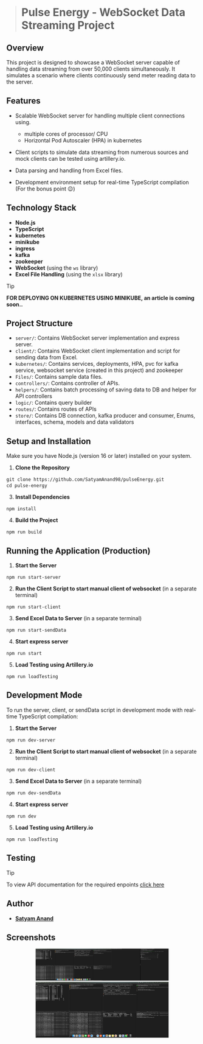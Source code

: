 > # Pulse Energy - WebSocket Data Streaming Project

## Overview

This project is designed to showcase a WebSocket server capable of handling data streaming from over 50,000 clients simultaneously. It simulates a scenario where clients continuously send meter reading data to the server.

## Features

-   Scalable WebSocket server for handling multiple client connections using.
    -  multiple cores of processor/ CPU
    -  Horizontal Pod Autoscaler (HPA) in kubernetes
      
-   Client scripts to simulate data streaming from numerous sources and mock clients can be tested using artillery.io.
-   Data parsing and handling from Excel files.
-   Development environment setup for real-time TypeScript compilation (For the bonus point 😉)

## Technology Stack

-   **Node.js**
-   **TypeScript**
-   **kubernetes**
-   **minikube**
-   **ingress**
-   **kafka**
-   **zookeeper**
-   **WebSocket** (using the `ws` library)
-   **Excel File Handling** (using the `xlsx` library)

> [!TIP]
> **FOR DEPLOYING ON KUBERNETES USING MINIKUBE, an article is coming soon..**

## Project Structure

-   `server/`: Contains WebSocket server implementation and express server.
-   `client/`: Contains WebSocket client implementation and script for sending data from Excel.
-   `kubernetes/`: Contains services, deployments, HPA, pvc for kafka service, websocket service (created in this project) and zookeeper
-   `Files/`: Contains sample data files.
-   `controllers/`: Contains controller of APIs.
-   `helpers/`: Contains batch processing of saving data to DB and helper for API controllers
-   `logic/`: Contains query builder
-   `routes/`: Contains routes of APIs
-   `store/`: Contains DB connection, kafka producer and consumer, Enums, interfaces, schema, models and data validators

## Setup and Installation

Make sure you have Node.js (version 16 or later) installed on your system.

1. **Clone the Repository**

```
git clone https://github.com/SatyamAnand98/pulseEnergy.git
cd pulse-energy
```

3. **Install Dependencies**

```
npm install
```

4. **Build the Project**

```
npm run build
```

## Running the Application (Production)

1. **Start the Server**

```
npm run start-server
```

2. **Run the Client Script to start manual client of websocket** (in a separate terminal)

```
npm run start-client
```

3. **Send Excel Data to Server** (in a separate terminal)

```
npm run start-sendData
```

4. **Start express server**
```
npm run start
```

5. **Load Testing using Artillery.io**
```
npm run loadTesting
```

## Development Mode

To run the server, client, or sendData script in development mode with real-time TypeScript compilation:

1. **Start the Server**

```
npm run dev-server
```

2. **Run the Client Script to start manual client of websocket** (in a separate terminal)

```
npm run dev-client
```

3. **Send Excel Data to Server** (in a separate terminal)

```
npm run dev-sendData
```

4. **Start express server**
```
npm run dev
```

5. **Load Testing using Artillery.io**
```
npm run loadTesting
```

## Testing

> [!TIP]
> To view API documentation for the required enpoints [click here](https://documenter.getpostman.com/view/20345587/2s9YsFFEUo)
> 

## Author

-   [**Satyam Anand**](https://github.com/SatyamAnand98)

## Screenshots

<p align="center">
  <img src="https://github.com/SatyamAnand98/pulseEnergy/blob/496193b28c94f5c40e7e76f9c1cf0196c7fed97e/Files/screenshots.png" width="350" title="Screenshot of both websocket server(running on kubernetes) and client(running locally)">
  <img src="https://github.com/SatyamAnand98/pulseEnergy/blob/496193b28c94f5c40e7e76f9c1cf0196c7fed97e/Files/screenshot2.png" width="350" alt="Screenshot of websocket server(running on kubernetes)">
</p>

